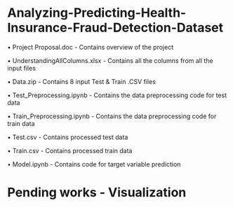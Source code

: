 # Analyzing-Predicting-Health-Insurance-Fraud-Detection-Dataset

•	Project Proposal.doc - Contains overview of the project

•	UnderstandingAllColumns.xlsx - Contains all the columns from all the input files

•	Data.zip - Contains 8 input Test & Train .CSV files

•	Test_Preprocessing.ipynb - Contains the data preprocessing code for test data

•	Train_Preprocessing.ipynb - Contains the data preprocessing code for train data

•	Test.csv - Contains processed test data

•	Train.csv - Contains processed train data 

•	Model.ipynb - Contains code for target variable prediction


# Pending works - Visualization


